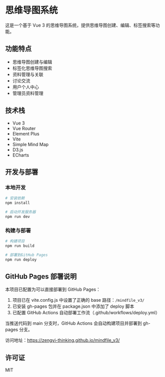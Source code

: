 # 思维导图系统

这是一个基于 Vue 3 的思维导图系统，提供思维导图创建、编辑、标签搜索等功能。

## 功能特点

- 思维导图创建与编辑
- 标签化思维导图搜索
- 资料管理与关联
- 讨论交流
- 用户个人中心
- 管理员资料管理

## 技术栈

- Vue 3
- Vue Router
- Element Plus
- Vite
- Simple Mind Map
- D3.js
- ECharts

## 开发与部署

### 本地开发

```bash
# 安装依赖
npm install

# 启动开发服务器
npm run dev
```

### 构建与部署

```bash
# 构建项目
npm run build

# 部署到GitHub Pages
npm run deploy
```

## GitHub Pages 部署说明

本项目已配置为可以直接部署到 GitHub Pages：

1. 项目已在 vite.config.js 中设置了正确的 base 路径：`/mindfile_v3/`
2. 已安装 gh-pages 包并在 package.json 中添加了 deploy 脚本
3. 已配置 GitHub Actions 自动部署工作流（.github/workflows/deploy.yml）

当推送代码到 main 分支时，GitHub Actions 会自动构建项目并部署到 gh-pages 分支。

访问地址：https://zengyi-thinking.github.io/mindfile_v3/

## 许可证

MIT
